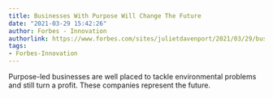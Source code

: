 ```yaml
---
title: Businesses With Purpose Will Change The Future
date: "2021-03-29 15:42:26"
author: Forbes - Innovation
authorlink: https://www.forbes.com/sites/julietdavenport/2021/03/29/businesses-with-purpose-will-change-the-future/
tags:
- Forbes-Innovation
---
```

Purpose-led businesses are well placed to tackle environmental problems and still turn a profit. These companies represent the future.